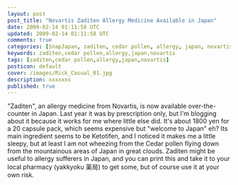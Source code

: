 ```yaml
---           
layout: post
post_title: "Novartis Zaditen Allergy Medicine Available in Japan"
date: 2009-02-14 01:11:58 UTC
updated: 2009-02-14 01:11:58 UTC
comments: true
categories: [SnapJapan, zaditen, cedar pollen, allergy, japan, novartis]
keywords: zaditen,cedar pollen,allergy,japan,novartis
tags: [zaditen,cedar pollen,allergy,japan,novartis]
posticon: default
cover: /images/Rick_Casual_01.jpg
description: xxxxxxx
published: true
---
```

 

[](http://www.flickr.com/photos/81796435@N00/3277035743 "View 'Novartis Zaditen Allergy Medicine, that works' on Flickr.com")"Zaditen", an allergy medicine from Novartis, is now available over-the-counter in Japan. Last year it was by prescription only, but I'm blogging about it because it works for me where little else did. It's about 1800 yen for a 20 capsule pack, which seems expensive but "welcome to Japan" eh? Its main ingredient seems to be Ketotifen, and I noticed it makes me a little sleepy, but at least I am not wheezing from the Cedar pollen flying down from the mountainous areas of Japan in great clouds. Zaditen might be useful to allergy sufferers in Japan, and you can print this and take it to your local pharmacy (yakkyoku 薬局) to get some, but of course use it at your own risk. 

